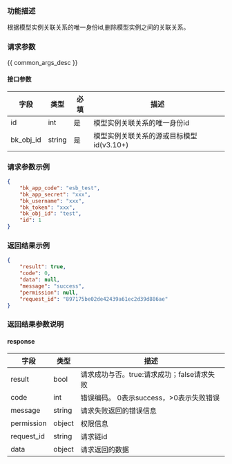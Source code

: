 ### 功能描述

根据模型实例关联关系的唯一身份id,删除模型实例之间的关联关系。

### 请求参数

{{ common_args_desc }}

#### 接口参数
| 字段                 |  类型      | 必填	   |  描述          |
|----------------------|------------|--------|-----------------------------|
| id           | int     | 是    | 模型实例关联关系的唯一身份id             |
| bk_obj_id    | string    | 是    | 模型实例关联关系的源或目标模型id(v3.10+) |

### 请求参数示例

``` json
{
    "bk_app_code": "esb_test",
    "bk_app_secret": "xxx",
    "bk_username": "xxx",
    "bk_token": "xxx",
    "bk_obj_id": "test",
    "id": 1
}
```

### 返回结果示例

```json
{
    "result": true,
    "code": 0,
    "data": null,
    "message": "success",
    "permission": null,
    "request_id": "897175be02de42439a61ec2d39d886ae"
}

```

### 返回结果参数说明

#### response

| 字段       | 类型     | 描述         |
|------------|----------|--------------|
| result | bool | 请求成功与否。true:请求成功；false请求失败 |
| code | int | 错误编码。 0表示success，>0表示失败错误 |
| message | string | 请求失败返回的错误信息 |
| permission    | object | 权限信息    |
| request_id    | string | 请求链id    |
| data | object | 请求返回的数据 |

